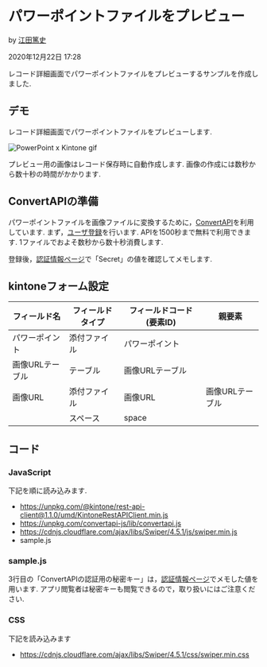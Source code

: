 # パワーポイントファイルをプレビュー
by [江田篤史](https://developer.cybozu.io/hc/ja/profiles/5826575706-%E6%B1%9F%E7%94%B0%E7%AF%A4%E5%8F%B2)

2020年12月22日 17:28

レコード詳細画面でパワーポイントファイルをプレビューするサンプルを作成しました.

## デモ

レコード詳細画面でパワーポイントファイルをプレビューします.

![PowerPoint x Kintone gif](https://developer.cybozu.io/hc/user_images/BCZQNLsNP0cy9De5HNGFrQ.gif)

プレビュー用の画像はレコード保存時に自動作成します. 画像の作成には数秒から数十秒の時間がかかります.

## ConvertAPIの準備

パワーポイントファイルを画像ファイルに変換するために，[ConvertAPI](https://www.convertapi.com/)を利用しています.
まず，[ユーザ登録](https://www.convertapi.com/a/signup)を行います.
APIを1500秒まで無料で利用できます. 1ファイルでおよそ数秒から数十秒消費します.

登録後，[認証情報ページ](https://www.convertapi.com/a/auth)で「Secret」の値を確認してメモします.

## kintoneフォーム設定

| フィールド名    | フィールドタイプ | フィールドコード (要素ID) | 親要素          |
| --------------- | ---------------- | ------------------------- | --------------- |
| パワーポイント  | 添付ファイル     | パワーポイント            |
| 画像URLテーブル | テーブル         | 画像URLテーブル           |
| 画像URL         | 添付ファイル     | 画像URL                   | 画像URLテーブル |
|                 | スペース         | space                     |

## コード

### JavaScript

下記を順に読み込みます.
  - <https://unpkg.com/@kintone/rest-api-client@1.1.0/umd/KintoneRestAPIClient.min.js>
  - <https://unpkg.com/convertapi-js/lib/convertapi.js>
  - <https://cdnjs.cloudflare.com/ajax/libs/Swiper/4.5.1/js/swiper.min.js>
  - sample.js

### sample.js

3行目の「ConvertAPIの認証用の秘密キー」は，[認証情報ページ](https://www.convertapi.com/a/auth)でメモした値を用います.
アプリ閲覧者は秘密キーも閲覧できるので，取り扱いにはご注意ください.

### CSS

下記を読み込みます
  - <https://cdnjs.cloudflare.com/ajax/libs/Swiper/4.5.1/css/swiper.min.css>